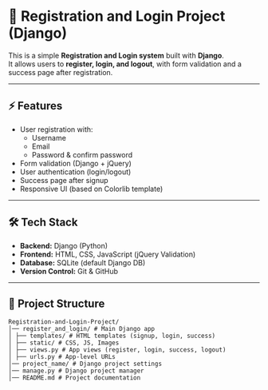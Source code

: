 # 📝 Registration and Login Project (Django)

This is a simple **Registration and Login system** built with **Django**.  
It allows users to **register, login, and logout**, with form validation and a success page after registration.

---

## ⚡ Features
- User registration with:
  - Username
  - Email
  - Password & confirm password
- Form validation (Django + jQuery)
- User authentication (login/logout)
- Success page after signup
- Responsive UI (based on Colorlib template)

---

## 🛠 Tech Stack
- **Backend:** Django (Python)
- **Frontend:** HTML, CSS, JavaScript (jQuery Validation)
- **Database:** SQLite (default Django DB)
- **Version Control:** Git & GitHub

---

## 📂 Project Structure

```
Registration-and-Login-Project/
│── register_and_login/ # Main Django app
│ ├── templates/ # HTML templates (signup, login, success)
│ ├── static/ # CSS, JS, Images
│ ├── views.py # App views (register, login, success, logout)
│ ├── urls.py # App-level URLs
│── project_name/ # Django project settings
│── manage.py # Django project manager
│── README.md # Project documentation
```







